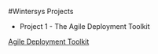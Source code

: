 #Wintersys Projects

- Project 1  - The Agile Deployment Toolkit
  
[Agile Deployment Toolkit](<Agile Deployment Toolkit/ADT.md>)


